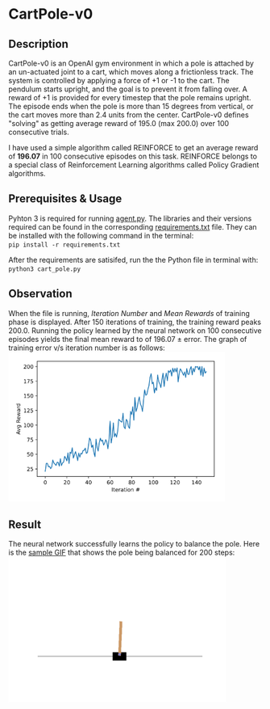 # CartPole-v0
## Description
CartPole-v0 is an OpenAI gym environment in which a pole is attached by an un-actuated joint to a cart, which moves along a frictionless track. The system is controlled by applying a force of +1 or -1 to the cart. The pendulum starts upright, and the goal is to prevent it from falling over. A reward of +1 is provided for every timestep that the pole remains upright. The episode ends when the pole is more than 15 degrees from vertical, or the cart moves more than 2.4 units from the center.
CartPole-v0 defines "solving" as getting average reward of 195.0 (max 200.0) over 100 consecutive trials.    
    
I have used a simple algorithm called REINFORCE to get an average reward of **196.07** in 100 consecutive episodes on this task. REINFORCE belongs to a special class of Reinforcement Learning algorithms called Policy Gradient algorithms.   

## Prerequisites & Usage
Pyhton 3 is required for running [agent.py](agent.py). The libraries and their versions required can be found in the corresponding [requirements.txt](requirements.txt) file. They can be installed with the following command in the terminal:   
`pip install -r requirements.txt`   
   
After the requirements are satisifed, run the the Python file in terminal with:    
`python3 cart_pole.py` 

## Observation
When the file is running, *Iteration Number* and *Mean Rewards* of training phase is displayed. After 150 iterations of training, the training reward peaks 200.0. Running the policy learned by the neural network on 100 consecutive episodes yields the final mean reward to of 196.07 ± error. The graph of training error v/s iteration number is as follows:   
<img src="plot.png" width="430"/>

## Result
The neural network successfully learns the policy to balance the pole. Here is the [sample GIF](animation.gif) that shows the pole being balanced for 200 steps:   
![](animation.gif)
